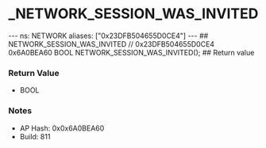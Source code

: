 # _NETWORK_SESSION_WAS_INVITED

--- ns: NETWORK aliases: ["0x23DFB504655D0CE4"] --- ## NETWORK_SESSION_WAS_INVITED  // 0x23DFB504655D0CE4 0x6A0BEA60 BOOL NETWORK_SESSION_WAS_INVITED();   ## Return value

### Return Value
* BOOL

### Notes
* AP Hash: 0x0x6A0BEA60
* Build: 811

